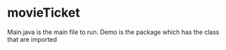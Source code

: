 # movieTicket
Main.java is the main file to run. Demo is the package which has the class that are imported
